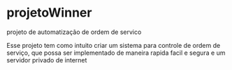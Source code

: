 # projetoWinner
projeto de automatização de ordem de servico

Esse projeto tem como intuito criar um sistema para controle de ordem de serviço,
que possa ser implementado de maneira rapida facil e segura e um servidor privado de internet 
